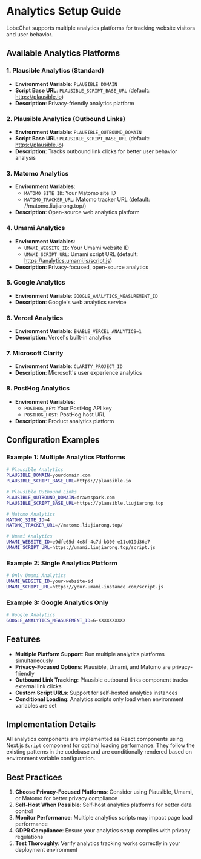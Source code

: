 # Analytics Setup Guide

LobeChat supports multiple analytics platforms for tracking website visitors and user behavior.

## Available Analytics Platforms

### 1. Plausible Analytics (Standard)
- **Environment Variable**: `PLAUSIBLE_DOMAIN`
- **Script Base URL**: `PLAUSIBLE_SCRIPT_BASE_URL` (default: https://plausible.io)
- **Description**: Privacy-friendly analytics platform

### 2. Plausible Analytics (Outbound Links)
- **Environment Variable**: `PLAUSIBLE_OUTBOUND_DOMAIN`
- **Script Base URL**: `PLAUSIBLE_SCRIPT_BASE_URL` (default: https://plausible.io)
- **Description**: Tracks outbound link clicks for better user behavior analysis

### 3. Matomo Analytics
- **Environment Variables**: 
  - `MATOMO_SITE_ID`: Your Matomo site ID
  - `MATOMO_TRACKER_URL`: Matomo tracker URL (default: //matomo.liujiarong.top/)
- **Description**: Open-source web analytics platform

### 4. Umami Analytics
- **Environment Variables**:
  - `UMAMI_WEBSITE_ID`: Your Umami website ID
  - `UMAMI_SCRIPT_URL`: Umami script URL (default: https://analytics.umami.is/script.js)
- **Description**: Privacy-focused, open-source analytics

### 5. Google Analytics
- **Environment Variable**: `GOOGLE_ANALYTICS_MEASUREMENT_ID`
- **Description**: Google's web analytics service

### 6. Vercel Analytics
- **Environment Variable**: `ENABLE_VERCEL_ANALYTICS=1`
- **Description**: Vercel's built-in analytics

### 7. Microsoft Clarity
- **Environment Variable**: `CLARITY_PROJECT_ID`
- **Description**: Microsoft's user experience analytics

### 8. PostHog Analytics
- **Environment Variables**:
  - `POSTHOG_KEY`: Your PostHog API key
  - `POSTHOG_HOST`: PostHog host URL
- **Description**: Product analytics platform

## Configuration Examples

### Example 1: Multiple Analytics Platforms
```bash
# Plausible Analytics
PLAUSIBLE_DOMAIN=yourdomain.com
PLAUSIBLE_SCRIPT_BASE_URL=https://plausible.io

# Plausible Outbound Links
PLAUSIBLE_OUTBOUND_DOMAIN=drawaspark.com
PLAUSIBLE_SCRIPT_BASE_URL=https://plausible.liujiarong.top

# Matomo Analytics
MATOMO_SITE_ID=4
MATOMO_TRACKER_URL=//matomo.liujiarong.top/

# Umami Analytics
UMAMI_WEBSITE_ID=e9dfe65d-4e8f-4c7d-b300-e11c019d36e7
UMAMI_SCRIPT_URL=https://umami.liujiarong.top/script.js
```

### Example 2: Single Analytics Platform
```bash
# Only Umami Analytics
UMAMI_WEBSITE_ID=your-website-id
UMAMI_SCRIPT_URL=https://your-umami-instance.com/script.js
```

### Example 3: Google Analytics Only
```bash
# Google Analytics
GOOGLE_ANALYTICS_MEASUREMENT_ID=G-XXXXXXXXXX
```

## Features

- **Multiple Platform Support**: Run multiple analytics platforms simultaneously
- **Privacy-Focused Options**: Plausible, Umami, and Matomo are privacy-friendly
- **Outbound Link Tracking**: Plausible outbound links component tracks external link clicks
- **Custom Script URLs**: Support for self-hosted analytics instances
- **Conditional Loading**: Analytics scripts only load when environment variables are set

## Implementation Details

All analytics components are implemented as React components using Next.js `Script` component for optimal loading performance. They follow the existing patterns in the codebase and are conditionally rendered based on environment variable configuration.

## Best Practices

1. **Choose Privacy-Focused Platforms**: Consider using Plausible, Umami, or Matomo for better privacy compliance
2. **Self-Host When Possible**: Self-host analytics platforms for better data control
3. **Monitor Performance**: Multiple analytics scripts may impact page load performance
4. **GDPR Compliance**: Ensure your analytics setup complies with privacy regulations
5. **Test Thoroughly**: Verify analytics tracking works correctly in your deployment environment 